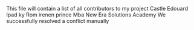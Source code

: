 This file will contain a list of all contributors to my project
Castle
Edouard
Ipad
ky
Rom
irenen
prince
Mba
New Era Solutions Academy
We successfully resolved a conflict manually

